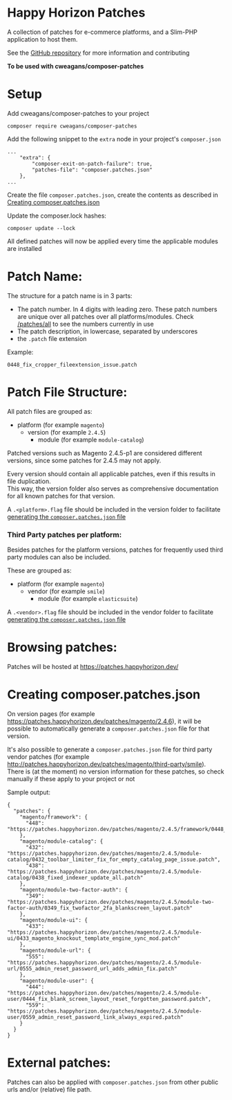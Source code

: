# Happy Horizon Patches
A collection of patches for e-commerce platforms, and a Slim-PHP application to host them.

See the [GitHub repository](https://github.com/Happy-Horizon/Composer-Patches) for more information and contributing

**To be used with cweagans/composer-patches**

# Setup
Add cweagans/composer-patches to your project
```
composer require cweagans/composer-patches
```

Add the following snippet to the `extra` node in your project's `composer.json`
```
...
    "extra": {
        "composer-exit-on-patch-failure": true,
        "patches-file": "composer.patches.json"
    },
...
```

Create the file `composer.patches.json`, create the contents as described in [Creating composer.patches.json](#creating-composerpatchesjson)

Update the composer.lock hashes:
```
composer update --lock
```

All defined patches will now be applied every time the applicable modules are installed

# Patch Name:

The structure for a patch name is in 3 parts:
* The patch number. In 4 digits with leading zero. These patch numbers are unique over all patches over all platforms/modules. Check [/patches/all](https://patches.happyhorizon.dev/patches/all) to see the numbers currently in use
* The patch description, in lowercase, separated by underscores
* the `.patch` file extension

Example:
```
0448_fix_cropper_fileextension_issue.patch
```


# Patch File Structure:

All patch files are grouped as:
* platform (for example `magento`) 
    * version (for example `2.4.5`)
        * module (for example `module-catalog`)

Patched versions such as Magento 2.4.5-p1 are considered different versions, since some patches for 2.4.5 may not apply.

Every version should contain all applicable patches, even if this results in file duplication.  
This way, the version folder also serves as comprehensive documentation for all known patches for that version.

A `.<platform>.flag` file should be included in the version folder to facilitate [generating the `composer.patches.json` file](#creating-composerpatchesjson)

### Third Party patches per platform:

Besides patches for the platform versions, patches for frequently used third party modules can also be included.

These are grouped as:
* platform (for example `magento`)
    * vendor (for example `smile`)
        * module (for example `elasticsuite`)

A `.<vendor>.flag` file should be included in the vendor folder to facilitate [generating the `composer.patches.json` file](#creating-composerpatchesjson)


# Browsing patches:

Patches will be hosted at https://patches.happyhorizon.dev/

# Creating composer.patches.json

On version pages (for example https://patches.happyhorizon.dev/patches/magento/2.4.6), it will be possible to automatically generate a `composer.patches.json` file for that version.

It's also possible to generate a `composer.patches.json` file for third party vendor patches (for example http://patches.happyhorizon.dev/patches/magento/third-party/smile).  
There is (at the moment) no version information for these patches, so check manually if these apply to your project or not 

Sample output:
```
{
  "patches": {
    "magento/framework": {
      "448": "https://patches.happyhorizon.dev/patches/magento/2.4.5/framework/0448_fix_cropper_fileextension_issue.patch"
    },
    "magento/module-catalog": {
      "432": "https://patches.happyhorizon.dev/patches/magento/2.4.5/module-catalog/0432_toolbar_limiter_fix_for_empty_catalog_page_issue.patch",
      "438": "https://patches.happyhorizon.dev/patches/magento/2.4.5/module-catalog/0438_fixed_indexer_update_all.patch"
    },
    "magento/module-two-factor-auth": {
      "349": "https://patches.happyhorizon.dev/patches/magento/2.4.5/module-two-factor-auth/0349_fix_twofactor_2fa_blankscreen_layout.patch"
    },
    "magento/module-ui": {
      "433": "https://patches.happyhorizon.dev/patches/magento/2.4.5/module-ui/0433_magento_knockout_template_engine_sync_mod.patch"
    },
    "magento/module-url": {
      "555": "https://patches.happyhorizon.dev/patches/magento/2.4.5/module-url/0555_admin_reset_password_url_adds_admin_fix.patch"
    },
    "magento/module-user": {
      "444": "https://patches.happyhorizon.dev/patches/magento/2.4.5/module-user/0444_fix_blank_screen_layout_reset_forgotten_password.patch",
      "559": "https://patches.happyhorizon.dev/patches/magento/2.4.5/module-user/0559_admin_reset_password_link_always_expired.patch"
    }
  }
}
```

# External patches:

Patches can also be applied with `composer.patches.json` from other public urls and/or (relative) file path.

